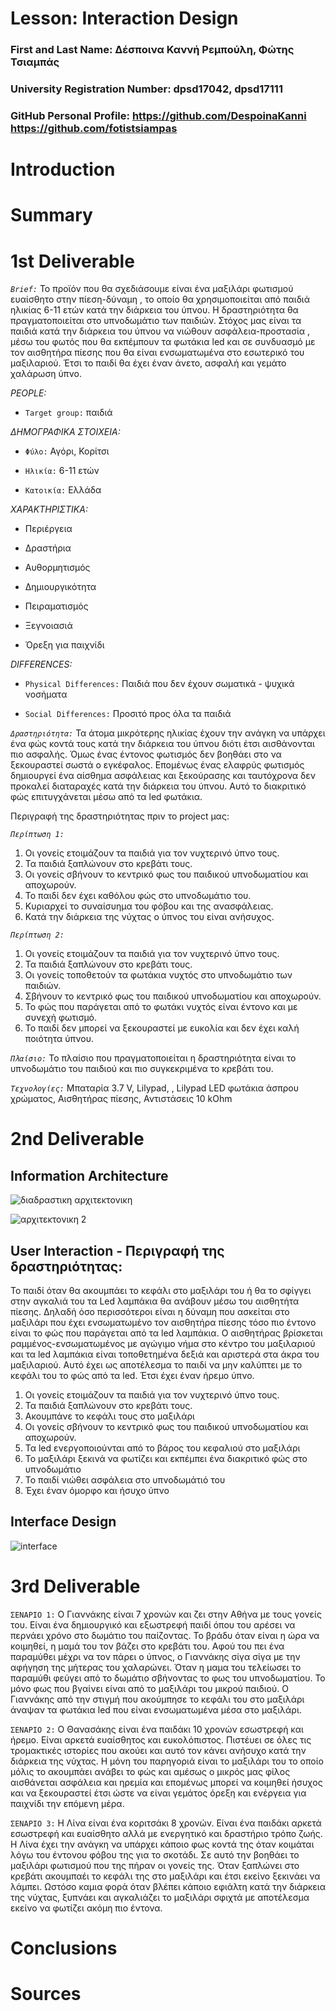 
# Lesson: Interaction Design

### First and Last Name: Δέσποινα Καννή Ρεμπούλη, Φώτης Τσιαμπάς
### University Registration Number: dpsd17042, dpsd17111
### GitHub Personal Profile: https://github.com/DespoinaKanni https://github.com/fotistsiampas

# Introduction

# Summary


# 1st Deliverable

*`Brief:`* Το προϊόν που θα σχεδιάσουμε είναι ένα μαξιλάρι φωτισμού ευαίσθητο στην πίεση-δύναμη , το οποίο θα χρησιμοποιείται από παιδιά ηλικίας 6-11 ετών κατά την διάρκεια του ύπνου. Η δραστηριότητα θα πραγματοποιείται στο υπνοδωμάτιο των παιδιών. Στόχος μας είναι τα παιδιά κατά την διάρκεια του ύπνου να νιώθουν ασφάλεια-προστασία , μέσω του φωτός που θα εκπέμπουν τα φωτάκια led και σε συνδυασμό με τον αισθητήρα πίεσης που θα είναι ενσωματωμένα στο εσωτερικό του μαξιλαριού. Έτσι το παιδί θα έχει έναν άνετο, ασφαλή και γεμάτο χαλάρωση ύπνο.

*PEOPLE:*

* `Target group:` παιδιά

*ΔΗΜΟΓΡΑΦΙΚΑ ΣΤΟΙΧΕΙΑ:*

* ``Φύλο:`` Αγόρι, Κορίτσι

* ``Ηλικία:`` 6-11 ετών

* ``Κατοικία:`` Ελλάδα

*ΧΑΡΑΚΤΗΡΙΣΤΙΚΑ:*

* Περιέργεια

* Δραστήρια

* Αυθορμητισμός

* Δημιουργικότητα

* Πειραματισμός

* Ξεγνοιασιά

* Όρεξη για παιχνίδι

*DIFFERENCES:*

* ``Physical Differences:`` Παιδιά που δεν έχουν σωματικά - ψυχικά νοσήματα

* ``Social Differences:`` Προσιτό προς όλα τα παιδιά

*`Δραστηριότητα:`* Τα άτομα μικρότερης ηλικίας έχουν την ανάγκη να υπάρχει ένα φώς κοντά τους κατά την διάρκεια του ύπνου διότι έτσι αισθάνονται πιο ασφαλής. Όμως ένας έντονος φωτισμός δεν βοηθάει στο να ξεκουραστεί σωστά ο εγκέφαλος. Επομένως ένας ελαφρύς φωτισμός δημιουργεί ένα αίσθημα ασφάλειας και ξεκούρασης και ταυτόχρονα δεν προκαλεί διαταραχές κατά την διάρκεια του ύπνου. Αυτό το διακριτικό φώς επιτυγχάνεται μέσω από τα led φωτάκια.  

Περιγραφή της δραστηριότητας πριν το project μας: 

*`Περίπτωση 1:`*

1. Οι γονείς ετοιμάζουν τα παιδιά για τον νυχτερινό ύπνο τους.
2. Τα παιδιά ξαπλώνουν στο κρεβάτι τους.  
3. Οι γονείς σβήνουν το κεντρικό φως του παιδικού υπνοδωματίου και αποχωρούν. 
4. Το παιδί δεν έχει καθόλου φώς στο υπνοδωμάτιο του.
5. Κυριαρχεί το συναίσυημα του φόβου και της ανασφάλειας.
6. Κατά την διάρκεια της νύχτας ο ύπνος του είναι ανήσυχος. 


*`Περίπτωση 2:`*

1. Οι γονείς ετοιμάζουν τα παιδιά για τον νυχτερινό ύπνο τους.
2. Τα παιδιά ξαπλώνουν στο κρεβάτι τους. 
3. Οι γονείς τοποθετούν τα φωτάκια νυχτός στο υπνοδωμάτιο των παιδιών. 
4. Σβήνουν το κεντρικό φως του παιδικού υπνοδωματίου και αποχωρούν. 
5. Το φώς που παράγεται από το φωτάκι νυχτός είναι έντονο και με συνεχή φωτισμό. 
6. Το παιδί δεν μπορεί να ξεκουραστεί με ευκολία και δεν έχει καλή ποιότητα ύπνου.


*`Πλαίσιο:`* Το πλαίσιο που πραγματοποιείται η δραστηριότητα είναι το υπνοδωμάτιο του παιδιού και πιο συγκεκριμένα το κρεβάτι του. 


*`Τεχνολογίες:`* Μπαταρία 3.7 V, Lilypad, , Lilypad LED φωτάκια άσπρου χρώματος, Αισθητήρας πίεσης, Αντιστάσεις 10 kOhm 


# 2nd Deliverable

## Information Architecture

![διαδραστικη αρχιτεκτονικη](https://user-images.githubusercontent.com/100956507/172943975-334bb3b4-294b-40c1-b2b6-16ff23da16c7.jpg)


![αρχιτεκτονικη 2](https://user-images.githubusercontent.com/100956507/172944117-e1282626-8ebd-4ceb-aa97-4b6ca04cce58.jpg)



## User Interaction - Περιγραφή της δραστηριότητας: 

Το παιδί όταν θα ακουμπάει το κεφάλι στο μαξιλάρι του ή θα το σφίγγει στην αγκαλιά του τα Led λαμπάκια θα ανάβουν μέσω του αισθητήτα πίεσης. Δηλαδή όσο περισσότεροι είναι η δύναμη που ασκείται στο μαξιλάρι που έχει ενσωματωμένο τον αισθητήρα πίεσης τόσο πιο έντονο είναι το φώς που παράγεται από τα led λαμπάκια. Ο αισθητήρας βρίσκεται ραμμένος-ενσωματωμένος με αγώγιμο νήμα στο κέντρο του μαξιλαριού και τα led λαμπάκια είναι τοποθετημένα δεξιά και αριστερά στα άκρα του μαξιλαριού. Αυτό έχει ως αποτέλεσμα το παιδί να μην καλύπτει με το κεφάλι του το φώς από τα led. Έτσι έχει έναν ήρεμο ύπνο.  

1. Οι γονείς ετοιμάζουν τα παιδιά για τον νυχτερινό ύπνο τους.
2. Τα παιδιά ξαπλώνουν στο κρεβάτι τους.  
3. Ακουμπάνε το κεφάλι τους στο μαξιλάρι
4. Οι γονείς σβήνουν το κεντρικό φως του παιδικού υπνοδωματίου και αποχωρούν.
5. Τα led ενεργοποιούνται από το βάρος του κεφαλιού στο μαξιλάρι
6. Το μαξιλάρι ξεκινά να φωτίζει και εκπέμπει ένα διακριτικό φώς στο υπνοδωμάτιο
7. Το παιδί νιώθει ασφάλεια στο υπνοδωμάτιό του
8. Έχει έναν όμορφο και ήσυχο ύπνο 


## Interface Design


![interface](https://user-images.githubusercontent.com/100956507/172950357-c56f2816-70ea-4a15-9219-49bf6e896dbb.jpg)






# 3rd Deliverable 

`ΣΕΝΑΡΙΟ 1:` Ο Γιαννάκης είναι 7 χρονών και ζει στην Αθήνα με τους γονείς του. Είναι ένα δημιουργικό και εξωστρεφή παιδί όπου του αρέσει να περνάει χρόνο στο δωμάτιο του παίζοντας. Το βράδυ όταν είναι η ώρα να κοιμηθεί, η μαμά του τον βάζει στο κρεβάτι του. Αφού του πει ένα παραμύθει μέχρι να τον πάρει ο ύπνος, ο Γιαννάκης σίγα σίγα με την αφήγηση της μήτερας του χαλαρώνει. Όταν η μαμα του τελείωσει το παραμύθι φεύγει από το δωμάτιο σβήνοντας το φως του υπνοδωματίου. Το μόνο φως που βγαίνει είναι από το μαξιλάρι του μικρού παιδιού. Ο Γιαννάκης από την στιγμή που ακούμπησε το κεφάλι του στο μαξιλάρι άναψαν τα φωτάκια led που είναι ενσωματωμένα μέσα στο μαξιλάρι.

`ΣΕΝΑΡΙΟ 2:` O Θανασάκης είναι ένα παιδάκι 10 χρονών εσωστρεφή και ήρεμο. Είναι αρκετά ευαίσθητος και ευκολόπιστος. Πιστέυει σε όλες τις τρομακτικές ιστορίες που ακούει και αυτό τον κάνει ανήσυχο κατά την διάρκεια της νύχτας. Η μόνη του παρηγοριά είναι το μαξιλάρι του το οποίο μόλις το ακουμπάει ανάβει το φώς και αμέσως ο μικρός μας φίλος αισθάνεται ασφάλεια και ηρεμία και επομένως μπορεί να κοιμηθεί ήσυχος και να ξεκουραστεί έτσι ώστε να είναι γεμάτος όρεξη και ενέργεια για παιχνίδι την επόμενη μέρα. 

`ΣΕΝΑΡΙΟ 3:` Η Λίνα είναι ένα κοριτσάκι 8 χρονών. Είναι ένα παιδάκι αρκετά εσωστρεφή και ευαίσθητο αλλά με ενεργητικό και δραστήριο τρόπο ζωής. Η Λίνα έχει την ανάγκη να υπάρχει κάποιο φως κοντά της όταν κοιμάται λόγω του έντονου φόβου της για το σκοτάδι. Σε αυτό την βοηθάει το μαξιλάρι φωτισμού που της πήραν οι γονείς της. Όταν ξαπλώνει στο κρεβάτι ακουμπαέι το κεφάλι της στο μαξιλάρι και έτσι εκείνο ξεκινάει να λάμπει. Ωστόσο καμια φορά όταν βλέπει κάποιο εφιάλτη κατά την διάρκεια της νύχτας, ξυπνάει και αγκαλιάζει το μαξιλάρι σφιχτά με αποτέλεσμα εκείνο να φωτίζει ακόμη πιο έντονα.

# Conclusions


# Sources
